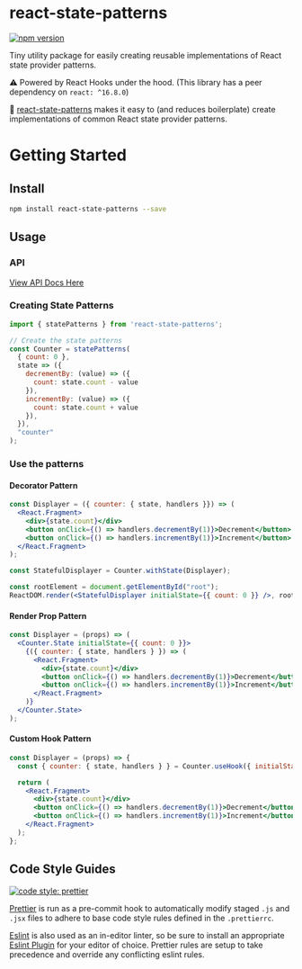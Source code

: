 # react-state-patterns
[![npm version](https://badge.fury.io/js/react-state-patterns.svg)](https://badge.fury.io/js/react-state-patterns)

Tiny utility package for easily creating reusable implementations of React state provider patterns.

⚠️  Powered by React Hooks under the hood. (This library has a peer dependency on `react: ^16.8.0`)

🚀  [react-state-patterns](https://www.npmjs.com/package/react-state-patterns) makes it easy to (and reduces boilerplate) create implementations of common React state provider patterns.

# Getting Started

## Install
```bash
npm install react-state-patterns --save
```

## Usage

### API
[View API Docs Here](https://github.com/mcclayton/react-state-patterns/blob/master/API.md)

### Creating State Patterns
```jsx
import { statePatterns } from 'react-state-patterns';

// Create the state patterns
const Counter = statePatterns(
  { count: 0 },
  state => ({
    decrementBy: (value) => ({
      count: state.count - value
    }),
    incrementBy: (value) => ({
      count: state.count + value
    }),
  }),
  "counter"
);
```

### Use the patterns

#### Decorator Pattern
```jsx
const Displayer = ({ counter: { state, handlers }}) => (
  <React.Fragment>
    <div>{state.count}</div>
    <button onClick={() => handlers.decrementBy(1)}>Decrement</button>
    <button onClick={() => handlers.incrementBy(1)}>Increment</button>
  </React.Fragment>
);

const StatefulDisplayer = Counter.withState(Displayer);

const rootElement = document.getElementById("root");
ReactDOM.render(<StatefulDisplayer initialState={{ count: 0 }} />, rootElement);
```

#### Render Prop Pattern
```jsx
const Displayer = (props) => (
  <Counter.State initialState={{ count: 0 }}>
    {({ counter: { state, handlers } }) => (
      <React.Fragment>
        <div>{state.count}</div>
        <button onClick={() => handlers.decrementBy(1)}>Decrement</button>
        <button onClick={() => handlers.incrementBy(1)}>Increment</button>
      </React.Fragment>
    )}
  </Counter.State>
);
```

#### Custom Hook Pattern
```jsx
const Displayer = (props) => {
  const { counter: { state, handlers } } = Counter.useHook({ initialState: { count: 0 } });

  return (
    <React.Fragment>
      <div>{state.count}</div>
      <button onClick={() => handlers.decrementBy(1)}>Decrement</button>
      <button onClick={() => handlers.incrementBy(1)}>Increment</button>
    </React.Fragment>
  );
};
```

## Code Style Guides
[![code style: prettier](https://img.shields.io/badge/code_style-prettier-ff69b4.svg?style=flat-square)](https://github.com/prettier/prettier)

[Prettier](https://prettier.io/) is run as a pre-commit hook to automatically
modify staged `.js` and `.jsx` files to adhere to base code style rules defined in the `.prettierrc`.

[Eslint](https://eslint.org/) is also used as an in-editor linter, so be sure to install
an appropriate [Eslint Plugin](https://eslint.org/docs/3.0.0/user-guide/integrations#editors) for your editor of choice.
Prettier rules are setup to take precedence and override any conflicting eslint rules.
